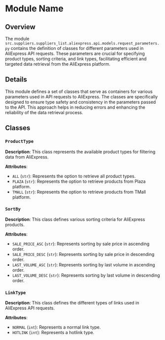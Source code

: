 # Module Name

## Overview

The module `src.suppliers.suppliers_list.aliexpress.api.models.request_parameters.py` contains the definition of classes for different parameters used in AliExpress API requests. These parameters are crucial for specifying product types, sorting criteria, and link types, facilitating efficient and targeted data retrieval from the AliExpress platform.

## Details

This module defines a set of classes that serve as containers for various parameters used in API requests to AliExpress. The classes are specifically designed to ensure type safety and consistency in the parameters passed to the API. This approach helps in reducing errors and enhancing the reliability of the data retrieval process.

## Classes

### `ProductType`

**Description**: This class represents the available product types for filtering data from AliExpress.

**Attributes**:

- `ALL` (`str`): Represents the option to retrieve all product types.
- `PLAZA` (`str`): Represents the option to retrieve products from Plaza platform.
- `TMALL` (`str`): Represents the option to retrieve products from TMall platform.

### `SortBy`

**Description**: This class defines various sorting criteria for AliExpress products.

**Attributes**:

- `SALE_PRICE_ASC` (`str`): Represents sorting by sale price in ascending order.
- `SALE_PRICE_DESC` (`str`): Represents sorting by sale price in descending order.
- `LAST_VOLUME_ASC` (`str`): Represents sorting by last volume in ascending order.
- `LAST_VOLUME_DESC` (`str`): Represents sorting by last volume in descending order.

### `LinkType`

**Description**: This class defines the different types of links used in AliExpress API requests.

**Attributes**:

- `NORMAL` (`int`): Represents a normal link type.
- `HOTLINK` (`int`): Represents a hotlink type.